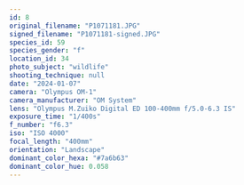 ```yaml
---
id: 8
original_filename: "P1071181.JPG"
signed_filename: "P1071181-signed.JPG"
species_id: 59
species_gender: "f"
location_id: 34
photo_subject: "wildlife"
shooting_technique: null
date: "2024-01-07"
camera: "Olympus OM-1"
camera_manufacturer: "OM System"
lens: "Olympus M.Zuiko Digital ED 100-400mm f/5.0-6.3 IS"
exposure_time: "1/400s"
f_number: "f6.3"
iso: "ISO 4000"
focal_length: "400mm"
orientation: "Landscape"
dominant_color_hexa: "#7a6b63"
dominant_color_hue: 0.058
---
```

